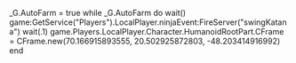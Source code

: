 _G.AutoFarm = true
while _G.AutoFarm do wait()
game:GetService("Players").LocalPlayer.ninjaEvent:FireServer("swingKatana")
wait(.1)
game.Players.LocalPlayer.Character.HumanoidRootPart.CFrame = CFrame.new(70.166915893555, 20.502925872803, -48.203414916992)
end
